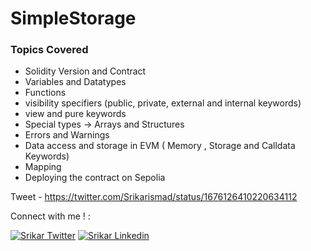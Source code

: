 # SimpleStorage

### Topics Covered 

- Solidity Version and Contract
- Variables and Datatypes
- Functions 
- visibility specifiers (public, private, external and internal keywords)
- view and pure keywords
- Special types -> Arrays and Structures
- Errors and Warnings
- Data access and storage in EVM ( Memory , Storage and Calldata Keywords)
- Mapping
- Deploying the contract on Sepolia

Tweet - https://twitter.com/Srikarismad/status/1676126410220634112 

Connect with me ! :     

[![Srikar Twitter](https://img.shields.io/badge/Twitter-1DA1F2?style=for-the-badge&logo=twitter&logoColor=white)](https://twitter.com/Srikarismad)
[![Srikar Linkedin](https://img.shields.io/badge/LinkedIn-0077B5?style=for-the-badge&logo=linkedin&logoColor=white)](https://www.linkedin.com/in/srikarmk/)

